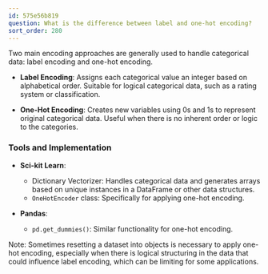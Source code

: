 ```yaml
---
id: 575e56b819
question: What is the difference between label and one-hot encoding?
sort_order: 280
---
```


Two main encoding approaches are generally used to handle categorical data: label encoding and one-hot encoding.

- **Label Encoding**: Assigns each categorical value an integer based on alphabetical order. Suitable for logical categorical data, such as a rating system or classification.

- **One-Hot Encoding**: Creates new variables using 0s and 1s to represent original categorical data. Useful when there is no inherent order or logic to the categories.

### Tools and Implementation

- **Sci-kit Learn**:
  - Dictionary Vectorizer: Handles categorical data and generates arrays based on unique instances in a DataFrame or other data structures.
  - `OneHotEncoder` class: Specifically for applying one-hot encoding.

- **Pandas**:
  - `pd.get_dummies()`: Similar functionality for one-hot encoding.

Note: Sometimes resetting a dataset into objects is necessary to apply one-hot encoding, especially when there is logical structuring in the data that could influence label encoding, which can be limiting for some applications.